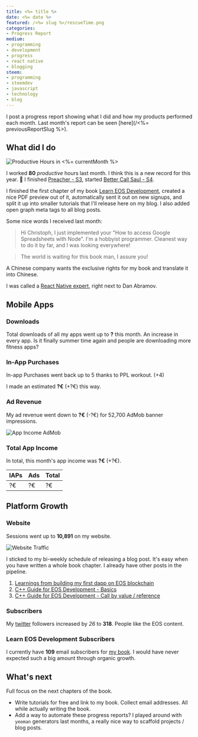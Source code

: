 ```yaml
---
title: <%= title %>
date: <%= date %>
featured: /<%= slug %>/rescueTime.png
categories:
- Progress Report
medium:
- programming
- development
- progress
- react native
- blogging
steem:
- programming
- steemdev
- javascript
- technology
- blog
---
```



I post a progress report showing what I did and how my products performed each month.
Last month's report can be seen [here](/<%= previousReportSlug %>).

## What did I do

![Productive Hours in <%= currentMonth %>](./rescueTime.png)

I worked **80** _productive_ hours last month. I think this is a new record for this year. 💪
I finished [Preacher - S3](https://trakt.tv/shows/preacher/seasons/3), started [Better Call Saul - S4](https://trakt.tv/shows/better-call-saul/seasons/4).

I finished the first chapter of my book [Learn EOS Development](https://learneos.one), created a nice PDF preview out of it, automatically sent it out on new signups, and split it up into smaller tutorials that I'll release here on my blog.
I also added open graph meta tags to all blog posts.

Some nice words I received last month:

> Hi Christoph, I just implemented your "How to access Google Spreadsheets with Node".  I'm a hobbyist programmer.  Cleanest way to do it by far, and I was looking everywhere!

> The world is waiting for this book man, I assure you!

A Chinese company wants the exclusive rights for my book and translate it into Chinese.

I was called a [React Native expert](https://ideamotive.co/blog/best-react-native-experts-blogs/), right next to Dan Abramov.

## Mobile Apps

### Downloads

Total downloads of all my apps went up to **?** this month. An increase in every app. Is it finally summer time again and people are downloading more fitness apps?

### In-App Purchases

In-app Purchases went back up to 5 thanks to PPL workout. (+4)

I made an estimated **?€** (+?€) this way.

### Ad Revenue

My ad revenue went down to **?€** (-?€) for 52,700 AdMob banner impressions.

![App Income AdMob](./admob-income.png)

### Total App Income

In total, this month's app income was **?€** (+?€).

IAPs | Ads | Total
--- | --- | ---
?€ | ?€ | ?€

## Platform Growth

### Website

Sessions went up to **10,891** on my website.

![Website Traffic](./website-traffic.png)

I sticked to my bi-weekly schedule of releasing a blog post. It's easy when you have written a whole book chapter. I already have other posts in the pipeline.

1. [Learnings from building my first dapp on EOS blockchain](/releasing-my-first-eos-dapp/)
1. [C++ Guide for EOS Development - Basics](/cpp-guide-for-eos-development-basics/)
1. [C++ Guide for EOS Development - Call by value / reference](/cpp-guide-for-eos-development-call-by-value-reference/)

### Subscribers

My [twitter](https://twitter.com/cmichelio) followers increased by _26_ to **318**. People like the EOS content.

### Learn EOS Development Subscribers

I currently have **109** email subscribers for [my book](https://learneos.one).
I would have never expected such a big amount through organic growth.

## What's next

Full focus on the next chapters of the book.

* Write tutorials for free and link to my book. Collect email addresses. All while actually writing the book.
* Add a way to automate these progress reports? I played around with `yeoman` generators last months, a really nice way to scaffold projects / blog posts.
